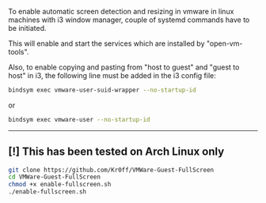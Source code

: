 To enable automatic screen detection and resizing in vmware in linux machines with i3 window manager, couple of systemd commands
have to be initiated.

This will enable and start the services which are installed by "open-vm-tools".

Also, to enable copying and pasting from "host to guest" and "guest to host" in i3, the following line must be added in the i3 config file:

```bash
bindsym exec vmware-user-suid-wrapper --no-startup-id
```
or
```bash
bindsym exec vmware-user --no-startup-id
```

--------------------------

[!] This has been tested on Arch Linux only
--------------------------

```bash
git clone https://github.com/Kr0ff/VMWare-Guest-FullScreen
cd VMWare-Guest-FullScreen
chmod +x enable-fullscreen.sh
./enable-fullscreen.sh
```




